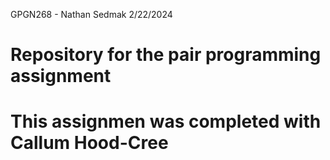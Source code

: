 GPGN268 - Nathan Sedmak
2/22/2024
# Repository for the pair programming assignment
# This assignmen was completed with Callum Hood-Cree
